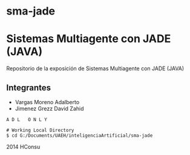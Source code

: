 sma-jade
========
# Sistemas Multiagente con JADE (JAVA)

Repositorio de la exposición de Sistemas Multiagente con JADE (JAVA)

## Integrantes

* Vargas Moreno Adalberto
* Jimenez Grezz David Zahid

```
A D L   O N L Y

# Working Local Directory
$ cd G:/Documents/UAEH/inteligenciaArtificial/sma-jade

```

2014 HConsu